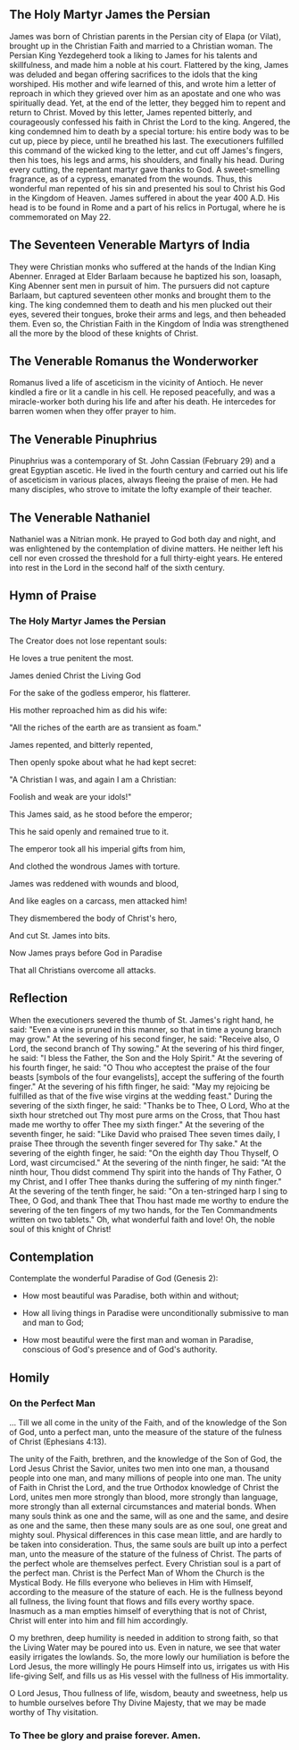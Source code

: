 ## The Holy Martyr James the Persian

James was born of Christian parents in the Persian city of Elapa (or Vilat), brought up in the Christian Faith and married to a Christian woman. The Persian King Yezdegeherd took a liking to James for his talents and skillfulness, and made him a noble at his court. Flattered by the king, James was deluded and began offering sacrifices to the idols that the king worshiped. His mother and wife learned of this, and wrote him a letter of reproach in which they grieved over him as an apostate and one who was spiritually dead. Yet, at the end of the letter, they begged him to repent and return to Christ. Moved by this letter, James repented bitterly, and courageously confessed his faith in Christ the Lord to the king. Angered, the king condemned him to death by a special torture: his entire body was to be cut up, piece by piece, until he breathed his last. The executioners fulfilled this command of the wicked king to the letter, and cut off James's fingers, then his toes, his legs and arms, his shoulders, and finally his head. During every cutting, the repentant martyr gave thanks to God. A sweet-smelling fragrance, as of a cypress, emanated from the wounds. Thus, this wonderful man repented of his sin and presented his soul to Christ his God in the Kingdom of Heaven. James suffered in about the year 400 A.D. His head is to be found in Rome and a part of his relics in Portugal, where he is commemorated on May 22.

## The Seventeen Venerable Martyrs of India

They were Christian monks who suffered at the hands of the Indian King Abenner. Enraged at Elder Barlaam because he baptized his son, Ioasaph, King Abenner sent men in pursuit of him. The pursuers did not capture Barlaam, but captured seventeen other monks and brought them to the king. The king condemned them to death and his men plucked out their eyes, severed their tongues, broke their arms and legs, and then beheaded them. Even so, the Christian Faith in the Kingdom of India was strengthened all the more by the blood of these knights of Christ.

## The Venerable Romanus the Wonderworker

Romanus lived a life of asceticism in the vicinity of Antioch. He never kindled a fire or lit a candle in his cell. He reposed peacefully, and was a miracle-worker both during his life and after his death. He intercedes for barren women when they offer prayer to him.

## The Venerable Pinuphrius

Pinuphrius was a contemporary of St. John Cassian (February 29) and a great Egyptian ascetic. He lived in the fourth century and carried out his life of asceticism in various places, always fleeing the praise of men. He had many disciples, who strove to imitate the lofty example of their teacher.

## The Venerable Nathaniel

Nathaniel was a Nitrian monk. He prayed to God both day and night, and was enlightened by the contemplation of divine matters. He neither left his cell nor even crossed the threshold for a full thirty-eight years. He entered into rest in the Lord in the second half of the sixth century.

## Hymn of Praise

### The Holy Martyr James the Persian

The Creator does not lose repentant souls:

He loves a true penitent the most.

James denied Christ the Living God

For the sake of the godless emperor, his flatterer.

His mother reproached him as did his wife:

"All the riches of the earth are as transient as foam."

James repented, and bitterly repented,

Then openly spoke about what he had kept secret:

"A Christian I was, and again I am a Christian:

Foolish and weak are your idols!"

This James said, as he stood before the emperor;

This he said openly and remained true to it.

The emperor took all his imperial gifts from him,

And clothed the wondrous James with torture.

James was reddened with wounds and blood,

And like eagles on a carcass, men attacked him!

They dismembered the body of Christ's hero, 

And cut St. James into bits.

Now James prays before God in Paradise

That all Christians overcome all attacks.

## Reflection

When the executioners severed the thumb of St. James's right hand, he said: "Even a vine is pruned in this manner, so that in time a young branch may grow." At the severing of his second finger, he said: "Receive also, O Lord, the second branch of Thy sowing." At the severing of his third finger, he said: "I bless the Father, the Son and the Holy Spirit." At the severing of his fourth finger, he said: "O Thou who acceptest the praise of the four beasts [symbols of the four evangelists], accept the suffering of the fourth finger." At the severing of his fifth finger, he said: "May my rejoicing be fulfilled as that of the five wise virgins at the wedding feast." During the severing of the sixth finger, he said: "Thanks be to Thee, O Lord, Who at the sixth hour stretched out Thy most pure arms on the Cross, that Thou hast made me worthy to offer Thee my sixth finger." At the severing of the seventh finger, he said: "Like David who praised Thee seven times daily, I praise Thee through the seventh finger severed for Thy sake." At the severing of the eighth finger, he said: "On the eighth day Thou Thyself, O Lord, wast circumcised." At the severing of the ninth finger, he said: "At the ninth hour, Thou didst commend Thy spirit into the hands of Thy Father, O my Christ, and I offer Thee thanks during the suffering of my ninth finger." At the severing of the tenth finger, he said: "On a ten-stringed harp I sing to Thee, O God, and thank Thee that Thou hast made me worthy to endure the severing of the ten fingers of my two hands, for the Ten Commandments written on two tablets." Oh, what wonderful faith and love! Oh, the noble soul of this knight of Christ!

## Contemplation

Contemplate the wonderful Paradise of God (Genesis 2):

- How most beautiful was Paradise, both within and without;

- How all living things in Paradise were unconditionally submissive to man and man to God;

- How most beautiful were the first man and woman in Paradise, conscious of God's presence and of God's authority.

## Homily

### On the Perfect Man

… Till we all come in the unity of the Faith, and of the knowledge of the Son of God, unto a perfect man, unto the measure of the stature of the fulness of Christ (Ephesians 4:13).

The unity of the Faith, brethren, and the knowledge of the Son of God, the Lord Jesus Christ the Savior, unites two men into one man, a thousand people into one man, and many millions of people into one man. The unity of Faith in Christ the Lord, and the true Orthodox knowledge of Christ the Lord, unites men more strongly than blood, more strongly than language, more strongly than all external circumstances and material bonds. When many souls think as one and the same, will as one and the same, and desire as one and the same, then these many souls are as one soul, one great and mighty soul. Physical differences in this case mean little, and are hardly to be taken into consideration. Thus, the same souls are built up into a perfect man, unto the measure of the stature of the fulness of Christ. The parts of the perfect whole are themselves perfect. Every Christian soul is a part of the perfect man. Christ is the Perfect Man of Whom the Church is the Mystical Body. He fills everyone who believes in Him with Himself, according to the measure of the stature of each. He is the fullness beyond all fullness, the living fount that flows and fills every worthy space. Inasmuch as a man empties himself of everything that is not of Christ, Christ will enter into him and fill him accordingly.

O my brethren, deep humility is needed in addition to strong faith, so that the Living Water may be poured into us. Even in nature, we see that water easily irrigates the lowlands. So, the more lowly our humiliation is before the Lord Jesus, the more willingly He pours Himself into us, irrigates us with His life-giving Self, and fills us as His vessel with the fullness of His immortality.

O Lord Jesus, Thou fullness of life, wisdom, beauty and sweetness, help us to humble ourselves before Thy Divine Majesty, that we may be made worthy of Thy visitation.

### To Thee be glory and praise forever. Amen.
